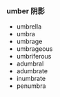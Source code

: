### umber  阴影

- umbrella
- umbra
- umbrage
- umbrageous
- umbriferous
- adumbral
- adumbrate
- inumbrate
- penumbra